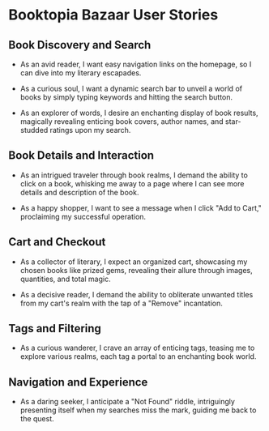 # Booktopia Bazaar User Stories

## Book Discovery and Search

- As an avid reader, I want easy navigation links on the homepage, so I can dive into my literary escapades.

- As a curious soul, I want a dynamic search bar to unveil a world of books by simply typing keywords and hitting the search button.

- As an explorer of words, I desire an enchanting display of book results, magically revealing enticing book covers, author names, and star-studded ratings upon my search.

## Book Details and Interaction

- As an intrigued traveler through book realms, I demand the ability to click on a book, whisking me away to a page where I can see more details and description of the book.

- As a happy shopper, I want to see a message when I click "Add to Cart," proclaiming my successful operation.

## Cart and Checkout

- As a collector of literary, I expect an organized cart, showcasing my chosen books like prized gems, revealing their allure through images, quantities, and total magic.

- As a decisive reader, I demand the ability to obliterate unwanted titles from my cart's realm with the tap of a "Remove" incantation.

## Tags and Filtering

- As a curious wanderer, I crave an array of enticing tags, teasing me to explore various realms, each tag a portal to an enchanting book world.

## Navigation and Experience

- As a daring seeker, I anticipate a "Not Found" riddle, intriguingly presenting itself when my searches miss the mark, guiding me back to the quest.